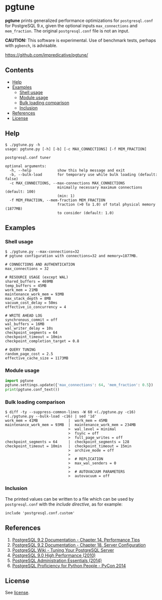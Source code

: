 # pgtune

**pgtune** prints generalized performance optimizations for `postgresql.conf` for PostgreSQL 9.x, given the optional inputs `max_connections` and `mem_fraction`. The original `postgresql.conf` file is not an input.

**CAUTION:** This software is experimental. Use of benchmark tests, perhaps with `pgbench`, is advisable.

https://github.com/impredicative/pgtune/

## Contents

- [Help](#)
- [Examples](#)
	- [Shell usage](#)
	- [Module usage](#)
	- [Bulk loading comparison](#)
	- [Inclusion](#)
- [References](#)
- [License](#)

## Help
```
$ ./pgtune.py -h
usage: pgtune.py [-h] [-b] [-c MAX_CONNECTIONS] [-f MEM_FRACTION]

postgresql.conf tuner

optional arguments:
  -h, --help            show this help message and exit
  -b, --bulk-load       for temporary use while bulk loading (default: false)
  -c MAX_CONNECTIONS, --max-connections MAX_CONNECTIONS
                        minimally necessary maximum connections (default: 100)
                        (min: 1)
  -f MEM_FRACTION, --mem-fraction MEM_FRACTION
                        fraction (>0 to 1.0) of total physical memory (1877MB)
                        to consider (default: 1.0)
```

## Examples
### Shell usage
```
$ ./pgtune.py --max-connections=32
# pgtune configuration with connections=32 and memory=1877MB.

# CONNECTIONS AND AUTHENTICATION
max_connections = 32

# RESOURCE USAGE (except WAL)
shared_buffers = 469MB
temp_buffers = 45MB
work_mem = 21MB
maintenance_work_mem = 93MB
max_stack_depth = 8MB
vacuum_cost_delay = 50ms
effective_io_concurrency = 4

# WRITE AHEAD LOG
synchronous_commit = off
wal_buffers = 16MB
wal_writer_delay = 10s
checkpoint_segments = 64
checkpoint_timeout = 10min
checkpoint_completion_target = 0.8

# QUERY TUNING
random_page_cost = 2.5
effective_cache_size = 1173MB
```

### Module usage
```python
import pgtune
pgtune.settings.update({'max_connections': 64, 'mem_fraction': 0.5})
print(pgtune.conf_text())
```

### Bulk loading comparison
```
$ diff -ty --suppress-common-lines -W 60 <(./pgtune.py -c16) <(./pgtune.py --bulk-load -c16) | sed '1d'
work_mem = 41MB              |  work_mem = 45MB
maintenance_work_mem = 93MB  |  maintenance_work_mem = 234MB
                             >  wal_level = minimal
                             >  fsync = off
                             >  full_page_writes = off
checkpoint_segments = 64     |  checkpoint_segments = 128
checkpoint_timeout = 10min   |  checkpoint_timeout = 15min
                             >  archive_mode = off
                             >
                             >  # REPLICATION
                             >  max_wal_senders = 0
                             >
                             >  # AUTOVACUUM PARAMETERS
                             >  autovacuum = off
```

### Inclusion
The printed values can be written to a file which can be used by `postgresql.conf` with the *include directive*, as for example:

`include 'postgresql.conf.custom'`

## References
1. [PostgreSQL 9.2 Documentation - Chapter 14. Performance Tips](http://www.postgresql.org/docs/9.2/static/performance-tips.html)
2. [PostgreSQL 9.2 Documentation - Chapter 18. Server Configuration](http://www.postgresql.org/docs/9.2/static/runtime-config.html)
3. [PostgreSQL Wiki - Tuning Your PostgreSQL Server](http://wiki.postgresql.org/wiki/Tuning_Your_PostgreSQL_Server)
4. [PostgreSQL 9.0 High Performance (2010)](http://www.amazon.com/PostgreSQL-High-Performance-Gregory-Smith/dp/184951030X)
5. [PostgreSQL Administration Essentials (2014)](http://www.amazon.com/PostgreSQL-Administration-Essentials-Hans-Jurgen-Schonig/dp/1783988983/)
6. [PostgreSQL Proficiency for Python People - PyCon 2014](https://www.youtube.com/watch?v=0uCxLCmzaG4)


## License

See [license](LICENSE).

